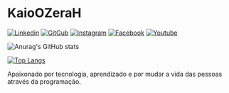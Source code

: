 # KaioOZeraH

[![Linkedin](https://img.shields.io/badge/LinkedIn-0077B5?style=for-the-badge&logo=linkedin&logoColor=white)](https://www.linkedin.com/in/caio-ribeiro-zh/)
[![GitGub](https://img.shields.io/badge/GitHub-100000?style=for-the-badge&logo=github&logoColor=white)](https://github.com/KaioZeraH)
[![Instagram](https://img.shields.io/badge/Instagram-E4405F?style=for-the-badge&logo=instagram&logoColor=white)](https://www.instagram.com/kaioo_zerah/)
[![Facebook](https://img.shields.io/badge/Facebook-1877F2?style=for-the-badge&logo=facebook&logoColor=white)](https://www.facebook.com/Kaio.ZeraH/)
[![Youtube](https://img.shields.io/badge/YouTube-FF0000?style=for-the-badge&logo=youtube&logoColor=white)](https://www.youtube.com/channel/UCD9R3UcObbYJf6CCczszZ9Q)

![Anurag's GitHub stats](https://github-readme-stats.vercel.app/api?username=KaioZeraH&theme=holi&show_icons=true)

[![Top Langs](https://github-readme-stats.vercel.app/api/top-langs/?username=KaioZeraH)](https://github.com/anuraghazra/github-readme-stats)

Apaixonado por tecnologia, aprendizado e por mudar a vida das pessoas através da programação.
